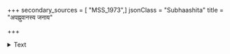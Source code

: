 +++
secondary_sources = [ "MSS_1973",]
jsonClass = "Subhaashita"
title = "अपह्नुवानस्य जनाय"

+++

<details><summary>Text</summary>

अपह्नुवानस्य जनाय यन्निजाम् अधीरतामस्य कृतं मनोभुवा।  
अबोधि तज्जागरदुःखसाक्षिणी निशा च शय्या च शशाङ्ककोमला॥
</details>
